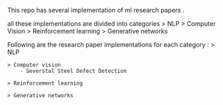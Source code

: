 This repo has several implementation of ml research papers .

all these implementations are divided into categories 
    > NLP
    > Computer Vision
    > Reinforcement learning 
    > Generative networks 

Following are the research paper implementations for each category :
    > NLP

    > Computer vision 
        - Severstal Steel Defect Detection 
    
    > Reinforcement learning

    > Generative networks 